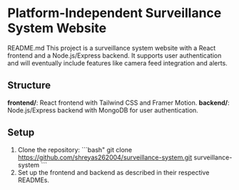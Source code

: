 # Platform-Independent Surveillance System Website
README.md
This project is a surveillance system website with a React frontend and a Node.js/Express backend. It supports user authentication and will eventually include features like camera feed integration and alerts.

## Structure
**frontend/**: React frontend with Tailwind CSS and Framer Motion.
**backend/**: Node.js/Express backend with MongoDB for user authentication.

## Setup
1. Clone the repository:
\`\`\`bash" 
git clone https://github.com/shreyas262004/surveillance-system.git
surveillance-system
\`\`\`
2. Set up the frontend and backend as described in their respective READMEs.
